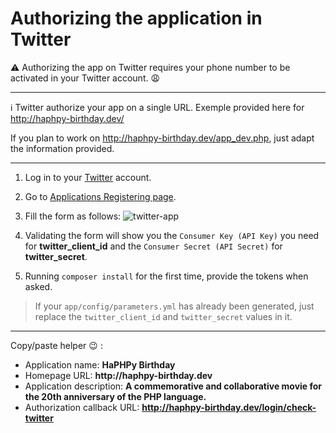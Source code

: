 # Authorizing the application in Twitter

:warning: Authorizing the app on Twitter requires your phone number to be activated in your Twitter account. :weary:

---

:information_source: Twitter authorize your app on a single URL. Exemple provided here for http://haphpy-birthday.dev/

If you plan to work on http://haphpy-birthday.dev/app_dev.php, just adapt the information provided.

---

1. Log in to your [Twitter](https://twitter.com/) account.
2. Go to [Applications Registering page](https://apps.twitter.com/app/new).
3. Fill the form as follows:
![twitter-app](https://cloud.githubusercontent.com/assets/5421942/8600755/ed6013e8-2667-11e5-97f1-0a4bd47a9f8c.png)

4. Validating the form will show you the `Consumer Key (API Key)` you need for __twitter_client_id__ and  the `Consumer Secret (API Secret)` for __twitter_secret__.
6. Running `composer install` for the first time, provide the tokens when asked.

> If your `app/config/parameters.yml` has already been generated, just replace the `twitter_client_id` and `twitter_secret` values in it.

---

Copy/paste helper :wink: :
* Application name: __HaPHPy Birthday__
* Homepage URL: __http://haphpy-birthday.dev__
* Application description: __A commemorative and collaborative movie for the 20th anniversary of the PHP language.__
* Authorization callback URL: __http://haphpy-birthday.dev/login/check-twitter__
